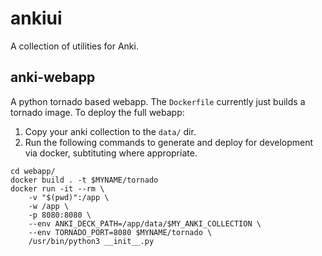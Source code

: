 # ankiui #

A collection of utilities for Anki.

## anki-webapp ##

A python tornado based webapp. The `Dockerfile` currently just builds a tornado image. To deploy the full webapp:

1. Copy your anki collection to the `data/` dir.
2. Run the following commands to generate and deploy for development via docker, subtituting where appropriate.
```
cd webapp/
docker build . -t $MYNAME/tornado
docker run -it --rm \
	-v "$(pwd)":/app \
	-w /app \
	-p 8080:8080 \
	--env ANKI_DECK_PATH=/app/data/$MY_ANKI_COLLECTION \
	--env TORNADO_PORT=8080 $MYNAME/tornado \
	/usr/bin/python3 __init__.py
```
